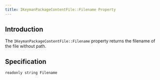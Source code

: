 ```yaml
---
title: IKeymanPackageContentFile::Filename Property
---
```


## Introduction

The `IKeymanPackageContentFile::Filename` property returns the filename
of the file without path.

## Specification

``` clike
readonly string Filename
```
